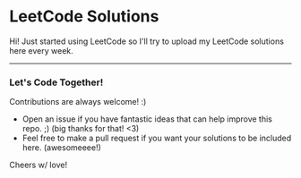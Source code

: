 # LeetCode Solutions

Hi! Just started using LeetCode so I'll try to upload my LeetCode solutions here every week.

---

### Let's Code Together!

Contributions are always welcome! :)

- Open an issue if you have fantastic ideas that can help improve this repo. ;) (big thanks for that! <3)
- Feel free to make a pull request if you want your solutions to be included here. (awesomeeee!)

Cheers w/ love!
